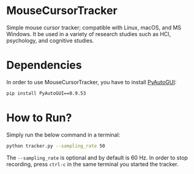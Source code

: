 
# MouseCursorTracker
Simple mouse cursor tracker; compatible with Linux, macOS, and MS Windows. It be used in a variety of research studies such as HCI, psychology, and cognitive studies.

# Dependencies
In order to use MouseCursorTracker, you have to install [PyAutoGUI](https://pypi.org/project/PyAutoGUI/):
```sh
pip install PyAutoGUI==0.9.53
```

# How to Run?
Simply run the below command in a terminal:
```sh
python tracker.py --sampling_rate 50
```
The `--sampling_rate` is optional and by default is 60 Hz. In order to stop recording, press `ctrl-c` in the same terminal you started the tracker.
